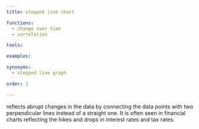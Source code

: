 ```yaml
---
title: stepped line chart

functions:
  - change over time
  - correlation

tools:

examples:

synonyms:
  - stepped line graph

order: 1

---
```


reflects abrupt changes in the data by connecting the data points with two perpendicular lines instead of a straight one. It is often seen in financial charts reflecting the hikes and drops in interest rates and tax rates.

<!--more-->
